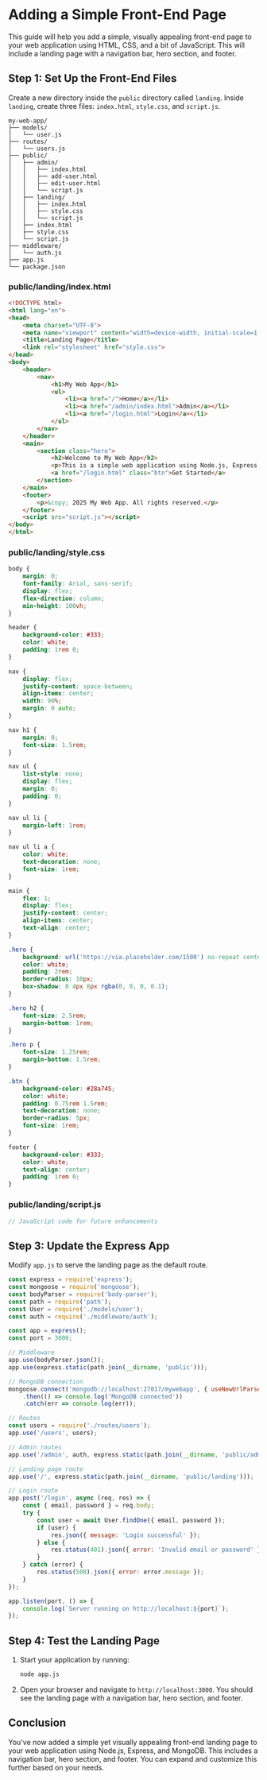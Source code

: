 # Adding a Simple Front-End Page

This guide will help you add a simple, visually appealing front-end page to your web application using HTML, CSS, and a bit of JavaScript. This will include a landing page with a navigation bar, hero section, and footer.

## Step 1: Set Up the Front-End Files

Create a new directory inside the `public` directory called `landing`. Inside `landing`, create three files: `index.html`, `style.css`, and `script.js`.

```
my-web-app/
├── models/
│   └── user.js
├── routes/
│   └── users.js
├── public/
│   ├── admin/
│   │   ├── index.html
│   │   ├── add-user.html
│   │   ├── edit-user.html
│   │   └── script.js
│   ├── landing/
│   │   ├── index.html
│   │   ├── style.css
│   │   └── script.js
│   ├── index.html
│   ├── style.css
│   └── script.js
├── middleware/
│   └── auth.js
├── app.js
└── package.json
```

### public/landing/index.html

```html name=public/landing/index.html
<!DOCTYPE html>
<html lang="en">
<head>
    <meta charset="UTF-8">
    <meta name="viewport" content="width=device-width, initial-scale=1.0">
    <title>Landing Page</title>
    <link rel="stylesheet" href="style.css">
</head>
<body>
    <header>
        <nav>
            <h1>My Web App</h1>
            <ul>
                <li><a href="/">Home</a></li>
                <li><a href="/admin/index.html">Admin</a></li>
                <li><a href="/login.html">Login</a></li>
            </ul>
        </nav>
    </header>
    <main>
        <section class="hero">
            <h2>Welcome to My Web App</h2>
            <p>This is a simple web application using Node.js, Express, and MongoDB.</p>
            <a href="/login.html" class="btn">Get Started</a>
        </section>
    </main>
    <footer>
        <p>&copy; 2025 My Web App. All rights reserved.</p>
    </footer>
    <script src="script.js"></script>
</body>
</html>
```

### public/landing/style.css

```css name=public/landing/style.css
body {
    margin: 0;
    font-family: Arial, sans-serif;
    display: flex;
    flex-direction: column;
    min-height: 100vh;
}

header {
    background-color: #333;
    color: white;
    padding: 1rem 0;
}

nav {
    display: flex;
    justify-content: space-between;
    align-items: center;
    width: 90%;
    margin: 0 auto;
}

nav h1 {
    margin: 0;
    font-size: 1.5rem;
}

nav ul {
    list-style: none;
    display: flex;
    margin: 0;
    padding: 0;
}

nav ul li {
    margin-left: 1rem;
}

nav ul li a {
    color: white;
    text-decoration: none;
    font-size: 1rem;
}

main {
    flex: 1;
    display: flex;
    justify-content: center;
    align-items: center;
    text-align: center;
}

.hero {
    background: url('https://via.placeholder.com/1500') no-repeat center center/cover;
    color: white;
    padding: 2rem;
    border-radius: 10px;
    box-shadow: 0 4px 8px rgba(0, 0, 0, 0.1);
}

.hero h2 {
    font-size: 2.5rem;
    margin-bottom: 1rem;
}

.hero p {
    font-size: 1.25rem;
    margin-bottom: 1.5rem;
}

.btn {
    background-color: #28a745;
    color: white;
    padding: 0.75rem 1.5rem;
    text-decoration: none;
    border-radius: 5px;
    font-size: 1rem;
}

footer {
    background-color: #333;
    color: white;
    text-align: center;
    padding: 1rem 0;
}
```

### public/landing/script.js

```javascript name=public/landing/script.js
// JavaScript code for future enhancements
```

## Step 3: Update the Express App

Modify `app.js` to serve the landing page as the default route.

```javascript name=app.js
const express = require('express');
const mongoose = require('mongoose');
const bodyParser = require('body-parser');
const path = require('path');
const User = require('./models/user');
const auth = require('./middleware/auth');

const app = express();
const port = 3000;

// Middleware
app.use(bodyParser.json());
app.use(express.static(path.join(__dirname, 'public')));

// MongoDB connection
mongoose.connect('mongodb://localhost:27017/mywebapp', { useNewUrlParser: true, useUnifiedTopology: true })
    .then(() => console.log('MongoDB connected'))
    .catch(err => console.log(err));

// Routes
const users = require('./routes/users');
app.use('/users', users);

// Admin routes
app.use('/admin', auth, express.static(path.join(__dirname, 'public/admin')));

// Landing page route
app.use('/', express.static(path.join(__dirname, 'public/landing')));

// Login route
app.post('/login', async (req, res) => {
    const { email, password } = req.body;
    try {
        const user = await User.findOne({ email, password });
        if (user) {
            res.json({ message: 'Login successful' });
        } else {
            res.status(401).json({ error: 'Invalid email or password' });
        }
    } catch (error) {
        res.status(500).json({ error: error.message });
    }
});

app.listen(port, () => {
    console.log(`Server running on http://localhost:${port}`);
});
```

## Step 4: Test the Landing Page

1. Start your application by running:
   ```bash
   node app.js
   ```

2. Open your browser and navigate to `http://localhost:3000`. You should see the landing page with a navigation bar, hero section, and footer.

## Conclusion

You've now added a simple yet visually appealing front-end landing page to your web application using Node.js, Express, and MongoDB. This includes a navigation bar, hero section, and footer. You can expand and customize this further based on your needs.